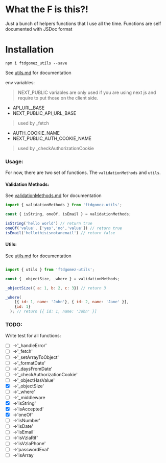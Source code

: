 # What the F is this?!

Just a bunch of helpers functions that I use all the time.
Functions are self documented with JSDoc format

# Installation
`npm i ftdgomez_utils --save`

See [utils.md](https://github.com/ftdgomez/ftdgomez_utils/blob/main/utils.md) for documentation

env variables:
> NEXT_PUBLIC variables are only used if you are using next js and require to put those on the
client side.

- API_URL_BASE
- NEXT_PUBLIC_API_URL_BASE
> used by _fetch

- AUTH_COOKIE_NAME
- NEXT_PUBLIC_AUTH_COOKIE_NAME
> used by _checkAuthorizationCookie

### Usage:
For now, there are two set of functions. The `validationMethods` and `utils`.

#### Validation Methods:
See [validationMethods.md](https://github.com/ftdgomez/ftdgomez_utils/blob/main/utils.md) for documentation
```javascript
import { validationMethods } from 'ftdgomez-utils';

const { isString, oneOf, isEmail } = validationMethods;

isString('hello world') // return true
oneOf('value', ['yes','no','value']) // return true
isEmail('hellothisisnotanemail') // return false
```

#### Utils:
See [utils.md](https://github.com/ftdgomez/ftdgomez_utils/blob/main/utils.md) for documentation

```javascript

import { utils } from 'ftdgomez-utils';

const { _objectSize, _where } = validationMethods;

_objectSize({ a: 1, b: 2, c: 3}) // return 3

_where(
    [{ id: 1, name: 'John'}, { id: 2, name: 'Jane' }], 
    {id: 1}
  ); // return [{ id: 1, name: 'John' }]

```

### TODO:
Write test for all functions:

- [ ] ->'_handleError'
- [ ] ->'_fetch'
- [ ] ->'_setArrayToObject'
- [ ] ->'_formatDate'
- [ ] ->'_daysFromDate'
- [ ] ->'_checkAuthorizationCookie'
- [ ] ->'_objectHasValue'
- [x] ->'_objectSize'
- [ ] ->'_where'
- [ ] ->'_middleware
- [x] ->'isString'
- [x] ->'isAccepted'
- [x] ->'oneOf'
- [ ] ->'isNumber'
- [ ] ->'isDate'
- [ ] ->'isEmail'
- [ ] ->'isVzlaRif'
- [ ] ->'isVzlaPhone'
- [ ] ->'passwordEval'
- [ ] ->'isArray
